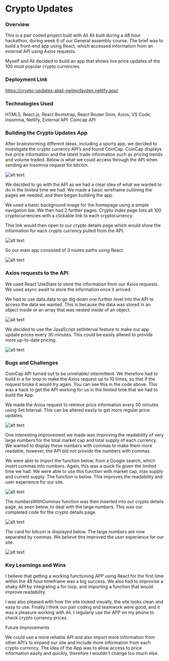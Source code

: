 # Crypto Updates

### Overview

This is a pair coded project built with Ali Ali built during a 48 hour hackathon, during week 6 of our General assembly course. The brief was to build a front-end app using React, which accessed information from an external API using Axios requests.

Myself and Ali decided to build an app that shows live price updates of the 100 most popular crypto currencies. 


### Deployment Link

https://crypto-updates-aliali-neilmcfayden.netlify.app/


### Technologies Used

HTML5, React.js, React Bootstrap, React Router Dom, Axios, VS Code, Insomnia, Netlify, External API: Coincap API


### Building the Crypto Updates App 

After brainstorming different ideas, including a sports app, we decided to investigate the crypto currency API’s and found CoinCap. CoinCap displays live price information and the latest trade information such as pricing trends and volume traded. Below is what we could access through the API when sending an Insomnia request for bitcoin. 


![alt text](/assets/project1-1.png)


We decided to go with the API as we had a clear idea of what we wanted to do in the limited time we had. We made a basic wireframe outlining the pages we needed, and then began building the app. 

We used a basic background image for the homepage using a simple navigation bar. We then had 2 further pages. Crypto index page lists all 100 cryptocurrencies with a clickable link to each cryptocurrency. 

This link would then open to our crypto details page which would show the information for each crypto currency pulled from the API. 


![alt text](/assets/project2-2.png)


So our main app consisted of 3 routes paths using React. 


![alt text](/assets/project2-3.png)


### Axios requests to the API

We used React UseState to store the information from our Axios requests. We used async await to store the information once it arrived. 

We had to use data.data to go dig down one further level into the API to access the data we wanted. This is because the data was stored in an object inside or an array that was nested inside of an object. 


![alt text](/assets/project2-5.png)


We decided to use the JavaScript setInterval feature to make our app update prices every 30 minutes. This could be easily altered to provide more up-to-date pricing. 


![alt text](/assets/project2-6.png)


### Bugs and Challenges


CoinCap API turned out to be unreliable/ intermittent. We therefore had to build in a for loop to make the Axios request up to 10 times, so that if the request broke it would try again. You can see this in the code above. This was a hack to get the API working for us in the limited time that we had to build the App. 

We made the Axios request to retrieve price information every 30 minutes using Set Interval. This can be altered easily to get more regular price updates. 


![alt text](/assets/project2-7.png)


One interesting improvement we made was improving the readability of very large numbers for the total market cap and total supply of each currency. We wanted to display these numbers with commas to make them more readable, however, the API did not provide the numbers with commas.

We were able to import the function below, from a Google search, which insert commas into numbers. Again, this was a quick fix given the limited time we had. We were able to use this function with market cap, max supply and current supply. The function is below. This improves the readability and user experience for our site. 


![alt text](/assets/project2-8.png)


The numbersWithCommas function was then inserted into our crypto details page, as seen below, to deal with the large numbers. This was our completed code for the crypto details page. 


![alt text](/assets/project2-9.png)


The card for bitcoin is displayed below. The large numbers are now separated by commas. We believe this improved the user experience for our site. 


![alt text](/assets/project2-10.png)


### Key Learnings and Wins

I believe that getting a working functioning APP using React for the first time within the 48 hour timeframe was a big success. We also had to improvise a shaky API by integrating a for loop, and importing a function that would improve readability. 

I was also pleased with how the site looked visually, the site looks clean and easy to use. Finally I think our pair coding and teamwork were good, and it was a pleasure working with Ali. I regularly use the APP on my phone to check crypto currency prices.

Future Improvements

We could use a more reliable API and also import more information from other API’s to expand our site and include more information from each crypto currency. The idea of the App was to allow access to price information easily and quickly, therefore I wouldn't change too much else. 

